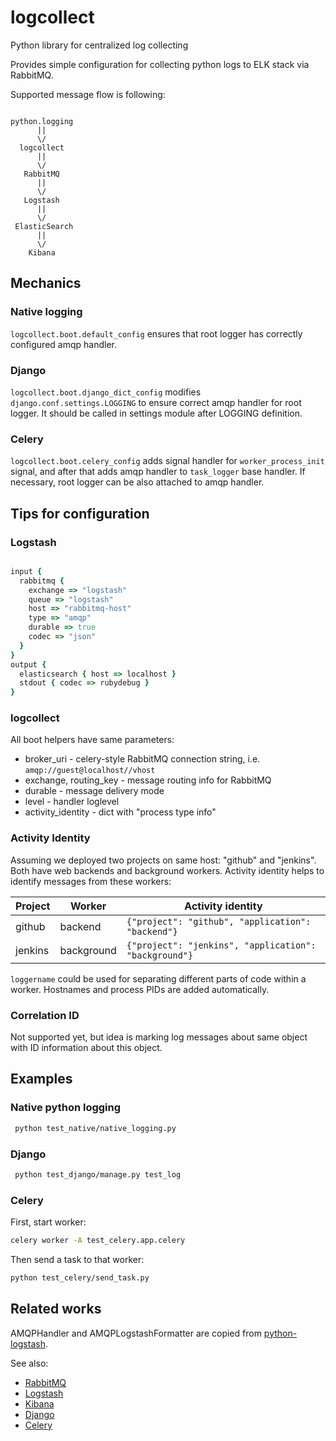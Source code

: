 # logcollect

Python library for centralized log collecting

Provides simple configuration for collecting python logs to ELK stack via
RabbitMQ.

Supported message flow is following:

```

python.logging
      ||
      \/
  logcollect
      ||
      \/
   RabbitMQ  
      ||
      \/
   Logstash
      ||
      \/
 ElasticSearch
      ||
      \/
    Kibana

```

## Mechanics

### Native logging

`logcollect.boot.default_config` ensures that root logger has correctly
configured amqp handler.

### Django
`logcollect.boot.django_dict_config` modifies `django.conf.settings.LOGGING`
to ensure correct amqp handler for root logger.
It should be called in settings module after LOGGING definition.

### Celery

`logcollect.boot.celery_config` adds signal handler for `worker_process_init`
signal, and after that adds amqp handler to `task_logger` base handler.
If necessary, root logger can be also attached to amqp handler.


## Tips for configuration

### Logstash

```ruby

input {
  rabbitmq {
    exchange => "logstash"
    queue => "logstash"
    host => "rabbitmq-host"
    type => "amqp"
    durable => true
    codec => "json"
  }
}
output {
  elasticsearch { host => localhost }
  stdout { codec => rubydebug }
}

```

### logcollect

All boot helpers have same parameters:

* broker_uri - celery-style RabbitMQ connection string, i.e.
`amqp://guest@localhost//vhost`
* exchange, routing_key - message routing info for RabbitMQ
* durable - message delivery mode
* level - handler loglevel
* activity_identity - dict with "process type info"

### Activity Identity

Assuming we deployed two projects on same host: "github" and "jenkins".
Both have web backends and background workers.
Activity identity helps to identify messages from these workers:

Project |   Worker   | Activity identity
------- | ---------- | -----------------
github  |  backend   | `{"project": "github", "application": "backend"}`
jenkins | background | `{"project": "jenkins", "application": "background"}`

`loggername` could be used for separating different parts of code within a
worker. Hostnames and process PIDs are added automatically.

### Correlation ID

Not supported yet, but idea is marking log messages about same object with ID
information about this object.


## Examples

### Native python logging

```sh
 python test_native/native_logging.py

```

### Django

```sh
 python test_django/manage.py test_log

```

### Celery

First, start worker:

```sh
celery worker -A test_celery.app.celery
```

Then send a task to that worker:

```sh
python test_celery/send_task.py
```

## Related works

AMQPHandler and AMQPLogstashFormatter are copied from
[python-logstash](https://github.com/vklochan/python-logstash).

See also:
* [RabbitMQ](https://github.com/rabbitmq/rabbitmq-server)
* [Logstash](https://github.com/elastic/logstash)
* [Kibana](https://github.com/elastic/kibana)
* [Django](https://github.com/django/django)
* [Celery](https://github.com/celery/celery)
